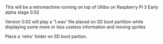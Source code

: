 This will be a retromachine running on top of Ultibo on Raspberry Pi 3
Early alpha stage 0.02

Version 0.02 will play a '1.wav' file placed on SD boot partition while displaying some more or less useless information and moving sprites

Place a 'retro' folder on SD boot partion.

